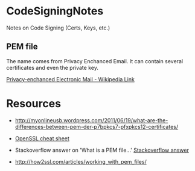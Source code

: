 CodeSigningNotes
================

Notes on Code Signing (Certs, Keys, etc.)


PEM file
-------

The name comes from Privacy Enchanced Email. It can contain several certificates and even the private key.





[Privacy-enchanced Electronic Mail - Wikipedia Link](http://en.wikipedia.org/wiki/Privacy-enhanced_Electronic_Mail)




Resources
==============


* http://myonlineusb.wordpress.com/2011/06/19/what-are-the-differences-between-pem-der-p7bpkcs7-pfxpkcs12-certificates/
* [OpenSSL cheat sheet](https://twiki.cern.ch/twiki/bin/view/LinuxSupport/OpenSSLCheatsheet)

* Stackoverflow answer on 'What is a PEM file...'
[Stackoverflow answer](http://serverfault.com/a/9717)
* http://how2ssl.com/articles/working_with_pem_files/
